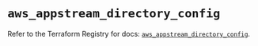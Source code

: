 # `aws_appstream_directory_config`

Refer to the Terraform Registry for docs: [`aws_appstream_directory_config`](https://registry.terraform.io/providers/hashicorp/aws/4.67.0/docs/resources/appstream_directory_config).

